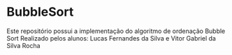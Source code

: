 # BubbleSort
Este repositório possui a implementação do algoritmo de ordenação Bubble Sort
Realizado pelos alunos: Lucas Fernandes da Silva e Vitor Gabriel da Silva Rocha
